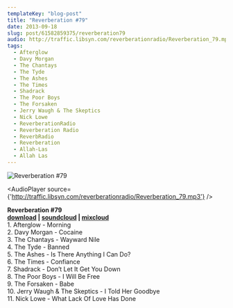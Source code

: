 ```yaml
---
templateKey: "blog-post"
title: "Reverberation #79"
date: 2013-09-18
slug: post/61582859375/reverberation79
audio: http://traffic.libsyn.com/reverberationradio/Reverberation_79.mp3
tags:
  - Afterglow
  - Davy Morgan
  - The Chantays
  - The Tyde
  - The Ashes
  - The Times
  - Shadrack
  - The Poor Boys
  - The Forsaken
  - Jerry Waugh & The Skeptics
  - Nick Lowe
  - ReverberationRadio
  - Reverberation Radio
  - ReverbRadio
  - Reverberation
  - Allah-Las
  - Allah Las
---
```


![Reverberation #79](../images/a6df045453d28b02c86e0f22a667f85057d187f7f2c035b816195f991ae6dbc3.jpg)

<AudioPlayer source={'http://traffic.libsyn.com/reverberationradio/Reverberation_79.mp3'} />

<p><strong>Reverberation #79<br /></strong><strong><a href="http://traffic.libsyn.com/reverberationradio/Reverberation_79.mp3" title="download" target="_blank">download</a> | <a href="http://snd.sc/1dnBUos" title="soundcloud" target="_blank">soundcloud</a> | <a href="http://i.mixcloud.com/CDfJUR" title="mixcloud" target="_blank">mixcloud</a><br /></strong>1. Afterglow - Morning<br />2. Davy Morgan - Cocaine<br />3. The Chantays - Wayward Nile<br />4. The Tyde - Banned<br />5. The Ashes - Is There Anything I Can Do?<br />6. The Times - Confiance<br />7. Shadrack - Don&rsquo;t Let It Get You Down<br />8. The Poor Boys - I Will Be Free<br />9. The Forsaken - Babe<br />10. Jerry Waugh &amp; The Skeptics - I Told Her Goodbye<br />11. Nick Lowe - What Lack Of Love Has Done</p>
